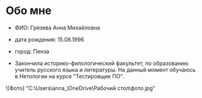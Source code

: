 # Обо мне

* ФИО: Грязева Анна Михайловна

* дата рождения: 15.08.1996

* город: Пенза

* Закончила историко-филологический факультет, по образованию учитель русского языка и литературы. На данный момент обучаюсь в Нетологии на курсе "Тестировщик ПО".

![Фото] "C:\Users\anna_\OneDrive\Рабочий стол\фото.jpg"